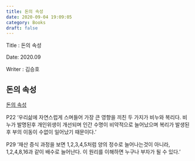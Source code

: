 ```yaml
---
title: 돈의 속성
date: 2020-09-04 19:09:05
category: Books
draft: false
---
```


Title : 돈의 속성

Date: 2020.09

Writer : 김승호

## 돈의 속성
[돈의 속성](https://book.naver.com/bookdb/book_detail.nhn?bid=16371940)

P22 ‘우리삶에 자연스럽게 스며들어 가장 큰 영향을 끼친 두 가지가 비누와 복리다. 비누가 발명된후 개인위생이 개선되며 인간 수명이 비약적으로 늘어났으며 복리가 발생된후 부의 이동이 수없이 일어났기 때문이다.’

P29 ‘재산 증식 과정을 보면 1,2,3,4,5처럼 양의 정수로 늘어나는것이 아니라, 1,2,4,8,16과 같이 배수로 늘어난다. 이 원리를 이해하면 누구나 부자가 될 수 있다.’